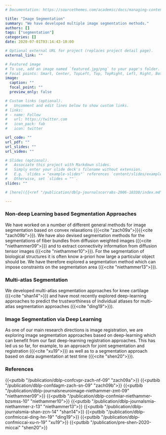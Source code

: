 ```yaml
---
# Documentation: https://sourcethemes.com/academic/docs/managing-content/

title: "Image Segmentation"
summary: "We have developed multiple image segmentation methods."
authors: []
tags: ["segmentation"]
categories: []
date: 2020-07-01T03:14:43-10:00

# Optional external URL for project (replaces project detail page).
external_link: ""

# Featured image
# To use, add an image named `featured.jpg/png` to your page's folder.
# Focal points: Smart, Center, TopLeft, Top, TopRight, Left, Right, BottomLeft, Bottom, BottomRight.
image:
  caption: ""
  focal_point: ""
  preview_only: false

# Custom links (optional).
#   Uncomment and edit lines below to show custom links.
# links:
# - name: Follow
#   url: https://twitter.com
#   icon_pack: fab
#   icon: twitter

url_code: ""
url_pdf: ""
url_slides: ""
url_video: ""

# Slides (optional).
#   Associate this project with Markdown slides.
#   Simply enter your slide deck's filename without extension.
#   E.g. `slides = "example-slides"` references `content/slides/example-slides.md`.
#   Otherwise, set `slides = ""`.
slides: ""

# [here]({{<ref "/publication/dblp-journalscorrabs-2006-10330/index.md" >}})

---
```


### Non-deep Learning based Segmentation Approaches

We have worked on a number of different general methods for image segmentation based on convex relaxations ({{<cite "zach09a">}}{{<cite "zach09b">}}). We have also devised segmentation methods for the segmentations of fiber bundles from diffusion weighted images ({{<cite "niethammer09">}}) and to extract connectivity information from diffusion tensor images ({{<cite "niethammer10">}}). For the segmentation of biological structures it is often know a-priori how large a particular object should be. We have therefore explored a segmentation method which can impose constraints on the segmentation area ({{<cite "niethammer13">}}).

### Multi-atlas Segmentation

We developed multi-atlas segmentation approaches for knee cartilage ({{<cite "shan14">}}) and have most recently explored deep-learning approaches to predict the trustworthiness of individual atlases for multi-atlas segmentation approaches ({{<cite "ding19">}}).

### Image Segmentation via Deep Learning

As one of our main research directions is image registration, we are exploring image segmentation approaches based on deep-learning which can benefit from our fast deep-learning registration approaches. This has led us so far, for example, to an approach for joint segmentation and registration ({{<cite "xu19">}}) as well as to a segmentation approach based on data augmentation at test time ({{<cite "shen20">}}).

### References

{{<putbib "/publication/dblp-confcvpr-zach-nf-09" "zach09a">}}
{{<putbib "/publication/dblp-confdagm-zach-sn-09" "zach09b">}}
{{<putbib "/publication/dblp-journalsneuroimage-niethammer-zmt-09" "niethammer09">}}
{{<putbib "/publication/dblp-confmiar-niethammer-bzsmss-10" "niethammer10">}}
{{<putbib "/publication/dblp-journalsmia-niethammer-z-13" "niethammer13">}}
{{<putbib "/publication/dblp-journalsmia-shan-zcn-14" "shan14">}}
{{<putbib "/publication/dblp-confmiccai-ding-hn-19" "ding19">}}
{{<putbib "/publication/dblp-confmiccai-xu-n-19" "xu19">}}
{{<putbib "/publication/pre-shen-2020-miccai" "shen20">}}